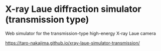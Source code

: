 # X-ray Laue diffraction simulator (transmission type)
 Web simulator for the transmission-type high-energy X-ray Laue camera
 
https://taro-nakajima.github.io/xray-laue-simulator-transmission/
